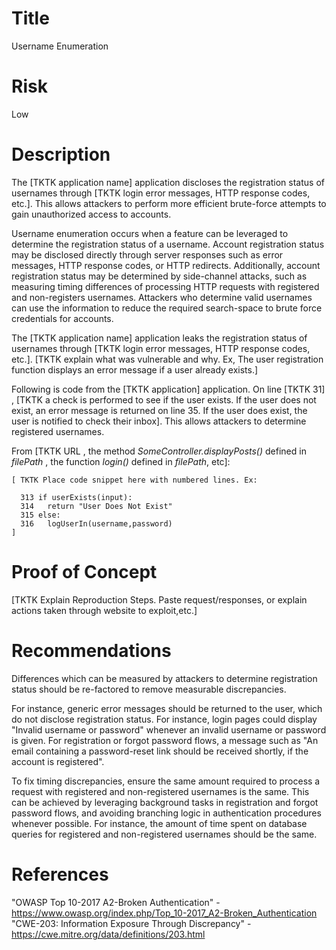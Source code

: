 # Title
Username Enumeration

# Risk
Low

# Description

The [TKTK application name] application discloses the registration status of usernames through [TKTK login error messages, HTTP response codes, etc.]. This allows attackers to perform more efficient brute-force attempts to gain unauthorized access to accounts.

Username enumeration occurs when a feature can be leveraged to determine the registration status of a username. Account registration status may be disclosed directly through server responses such as error messages, HTTP response codes, or HTTP redirects. Additionally, account registration status may be determined by side-channel attacks, such as measuring timing differences of processing HTTP requests with registered and non-registers usernames. Attackers who determine valid usernames can use the information to reduce the required search-space to brute force credentials for accounts. 

The [TKTK application name] application leaks the registration status of usernames through [TKTK login error messages, HTTP response codes, etc.]. [TKTK explain what was vulnerable and why. Ex, The user registration function displays an error message if a user already exists.] 

Following is code from the [TKTK application] application. On line [TKTK 31] , [TKTK a check is performed to see if the user exists. If the user does not exist, an error message is returned on line 35. If the user does exist, the user is notified to check their inbox]. This allows attackers to determine registered usernames.

From [TKTK  URL , the method *SomeController.displayPosts()* defined in *filePath* , the function *login()* defined in *filePath*, etc]:
~~~
[ TKTK Place code snippet here with numbered lines. Ex:

  313 if userExists(input):
  314   return "User Does Not Exist"
  315 else:
  316   logUserIn(username,password)
]

~~~

# Proof of Concept

[TKTK Explain Reproduction Steps. Paste request/responses, or explain actions taken through website to exploit,etc.]


# Recommendations

Differences which can be measured by attackers to determine registration status should be re-factored to remove measurable discrepancies.  

For instance, generic error messages should be returned to the user, which do not disclose registration status. For instance, login pages could display "Invalid username or password" whenever an invalid username or password is given. For registration or forgot password flows, a message such as "An email containing a password-reset link should be received shortly, if the account is registered".

To fix timing discrepancies, ensure the same amount required to process a request with registered and non-registered usernames is the same. This can be achieved by leveraging background tasks in registration and forgot password flows, and avoiding branching logic in authentication procedures whenever possible. For instance, the amount of time spent on database queries for registered and non-registered usernames should be the same. 


# References
"OWASP Top 10-2017 A2-Broken Authentication" - https://www.owasp.org/index.php/Top_10-2017_A2-Broken_Authentication
"CWE-203: Information Exposure Through Discrepancy" - https://cwe.mitre.org/data/definitions/203.html
